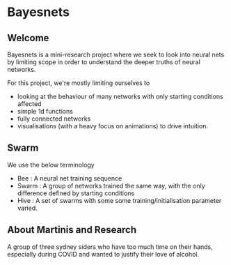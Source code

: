 # Bayesnets

## Welcome

Bayesnets is a mini-research project where we seek to look into neural nets by limiting scope in order to understand the deeper truths of neural networks.

For this project, we're mostly limiting ourselves to

- looking at the behaviour of many networks with only starting conditions affected
- simple 1d functions
- fully connected networks
- visualisations (with a heavy focus on animations) to drive intuition.


## Swarm

We use the below terminology

- Bee : A neural net training sequence
- Swarm : A group of networks trained the same way, with the only difference defined by starting conditions
- Hive : A set of swarms with some some training/initialisation parameter varied.


## About Martinis and Research

A group of three sydney siders who have too much time on their hands, especially during COVID and wanted to justify their love of alcohol.
